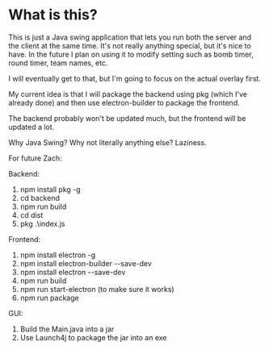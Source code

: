 # What is this?

This is just a Java swing application that lets you run both the server and the client at the same time.
It's not really anything special, but it's nice to have.
In the future I plan on using it to modify setting such as bomb timer, round timer, team names, etc.

I will eventually get to that, but I'm going to focus on the actual overlay first.

My current idea is that I will package the backend using pkg (which I've already done) and then use electron-builder to package the frontend.

The backend probably won't be updated much, but the frontend will be updated a lot.

Why Java Swing? Why not literally anything else? Laziness.

For future Zach: 

Backend: 
1. npm install pkg -g
2. cd backend
3. npm run build
4. cd dist
5. pkg .\index.js

Frontend:
1. npm install electron -g
2. npm install electron-builder --save-dev
3. npm install electron --save-dev
4. npm run build
5. npm run start-electron (to make sure it works)
6. npm run package

GUI:
1. Build the Main.java into a jar
2. Use Launch4j to package the jar into an exe


